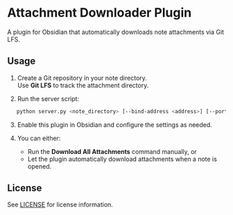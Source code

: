 # Attachment Downloader Plugin

A plugin for Obsidian that automatically downloads note attachments via Git LFS.

## Usage

1. Create a Git repository in your note directory.  
   Use **Git LFS** to track the attachment directory.

2. Run the server script:

```bash
   python server.py <note_directory> [--bind-address <address>] [--port <port>]
```

3. Enable this plugin in Obsidian and configure the settings as needed.

4. You can either:

   * Run the **Download All Attachments** command manually, or
   * Let the plugin automatically download attachments when a note is opened.

## License
See [LICENSE](./LICENSE) for license information.

